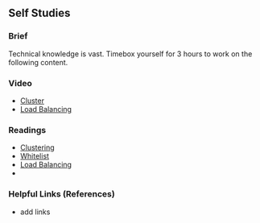 ## Self Studies

### Brief

Technical knowledge is vast. Timebox yourself for 3 hours to work on the following content.

### Video 

- [Cluster](https://www.youtube.com/watch?v=TIoZ7x4a6Zo)
- [Load Balancing](https://www.youtube.com/watch?v=17AFseaBDgk)
 

### Readings

- [Clustering](https://www.volico.com/understanding-clustering-servers-capabilities/)
- [Whitelist](https://nordvpn.com/blog/what-is-whitelisting/)
- [Load Balancing](https://www.nginx.com/resources/glossary/load-balancing/)
- 

### Helpful Links (References)

- add links
